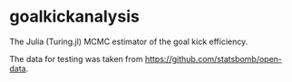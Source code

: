 # goalkickanalysis
The Julia (Turing.jl) MCMC estimator of the goal kick efficiency. 

The data for testing was taken from https://github.com/statsbomb/open-data.

